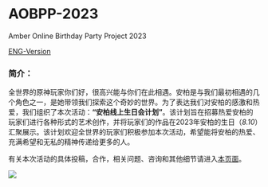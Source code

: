 # AOBPP-2023
Amber Online Birthday Party Project 2023


[ENG-Version](https://github.com/4everhope/AOBPP-2023/blob/main/Introduction-eng.md)


### 简介：
全世界的原神玩家你们好，很高兴能与你们在此相遇。安柏是与我们最初相遇的几个角色之一，是她带领我们探索这个奇妙的世界。为了表达我们对安柏的感激和热爱，我们组织了本次活动：**“安柏线上生日会计划”**。该计划旨在招募热爱安柏的玩家们进行各种形式的艺术创作，并将玩家们的作品在2023年安柏的生日（*8.10*）汇聚展示。该计划欢迎全世界的玩家们积极参加本次活动，希望能将安柏的热爱、充满希望和无私的精神传递给更多的人。

有关本次活动的具体投稿，合作，相关问题、咨询和其他细节请进入[本页面](https://github.com/4everhope/AOBPP-2023/blob/main/ABOPP-2023.md)。

![](https://upload-bbs.mihoyo.com/upload/2022/10/28/291128880/9219653b686488fbca8e14d53c5b5048_6599060336183107483.jpg?x-oss-process=image//resize,s_600/quality,q_80/auto-orient,0/interlace,1/format,jpg)

